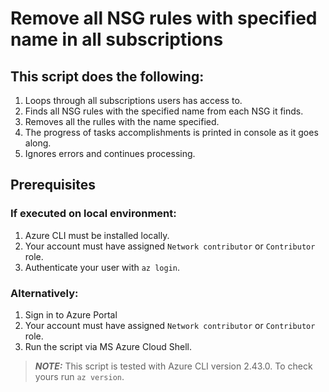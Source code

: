 # Remove all NSG rules with specified name in all subscriptions
## This script does the following:
1. Loops through all subscriptions users has access to.
2. Finds all NSG rules with the specified name from each NSG it finds.
3. Removes all the rulles with the name specified.
4. The progress of tasks accomplishments is printed in console as it goes along.
5. Ignores errors and continues processing.

## Prerequisites
### If executed on local environment:
1. Azure CLI must be installed locally. 
2. Your account must have assigned `Network contributor` or `Contributor` role.
2. Authenticate your user with `az login`.

### Alternatively:
1. Sign in to Azure Portal
2. Your account must have assigned `Network contributor` or `Contributor` role.
3. Run the script via MS Azure Cloud Shell.

> **_NOTE:_**  This script is tested with Azure CLI version 2.43.0. To check yours run `az version`.